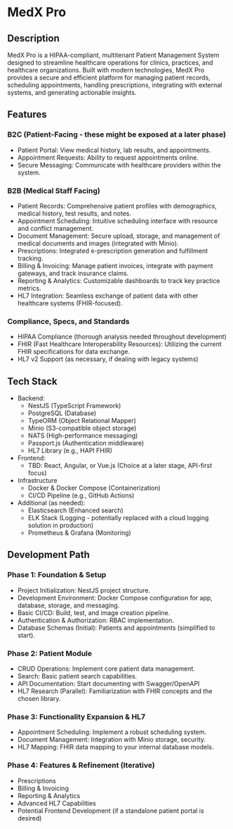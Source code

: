 
# MedX Pro

## Description

MedX Pro is a HIPAA-compliant, multitenant Patient Management System designed to streamline healthcare operations for clinics, practices, and healthcare organizations. Built with modern technologies, MedX Pro provides a secure and efficient platform for managing patient records, scheduling appointments, handling prescriptions, integrating with external systems, and generating actionable insights.

## Features

### B2C (Patient-Facing - these might be exposed at a later phase)

- Patient Portal: View medical history, lab results, and appointments.
- Appointment Requests: Ability to request appointments online.
- Secure Messaging: Communicate with healthcare providers within the system.

### B2B (Medical Staff Facing)

- Patient Records: Comprehensive patient profiles with demographics, medical history, test results, and notes.
- Appointment Scheduling: Intuitive scheduling interface with resource and conflict management.
- Document Management: Secure upload, storage, and management of medical documents and images (integrated with Minio).
- Prescriptions: Integrated e-prescription generation and fulfillment tracking.
- Billing & Invoicing: Manage patient invoices, integrate with payment gateways, and track insurance claims.
- Reporting & Analytics: Customizable dashboards to track key practice metrics.
- HL7 Integration: Seamless exchange of patient data with other healthcare systems (FHIR-focused).

### Compliance, Specs, and Standards

- HIPAA Compliance (thorough analysis needed throughout development)
- FHIR (Fast Healthcare Interoperability Resources): Utilizing the current FHIR specifications for data exchange.
- HL7 v2 Support (as necessary, if dealing with legacy systems)

## Tech Stack

- Backend:
    - NestJS (TypeScript Framework)
    - PostgreSQL (Database)
    - TypeORM (Object Relational Mapper)
    - Minio (S3-compatible object storage)
    - NATS (High-performance messaging)
    - Passport.js (Authentication middleware)
    - HL7 Library (e.g., HAPI FHIR)
- Frontend:
   - TBD: React, Angular, or Vue.js (Choice at a later stage, API-first focus)
- Infrastructure
    - Docker & Docker Compose (Containerization)
    - CI/CD Pipeline (e.g., GitHub Actions)
- Additional (as needed):
    - Elasticsearch (Enhanced search)
    - ELK Stack (Logging - potentially replaced with a cloud logging solution in production)
    - Prometheus & Grafana (Monitoring)

## Development Path

### Phase 1: Foundation & Setup

- Project Initialization: NestJS project structure.
- Development Environment: Docker Compose configuration for app, database, storage, and messaging.
- Basic CI/CD: Build, test, and image creation pipeline.
- Authentication & Authorization: RBAC implementation.
- Database Schemas (Initial): Patients and appointments (simplified to start).

### Phase 2: Patient Module

- CRUD Operations: Implement core patient data management.
- Search: Basic patient search capabilities.
- API Documentation: Start documenting with Swagger/OpenAPI
- HL7 Research (Parallel): Familiarization with FHIR concepts and the chosen library.

### Phase 3: Functionality Expansion & HL7

- Appointment Scheduling: Implement a robust scheduling system.
- Document Management: Integration with Minio storage, security.
- HL7 Mapping: FHIR data mapping to your internal database models.

### Phase 4: Features & Refinement (Iterative)

- Prescriptions
- Billing & Invoicing
- Reporting & Analytics
- Advanced HL7 Capabilities
- Potential Frontend Development (if a standalone patient portal is desired)
